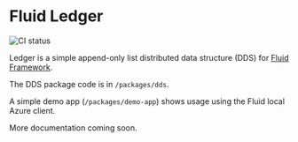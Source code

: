 # Fluid Ledger

![CI status](https://github.com/vladris/fluid-ledger/actions/workflows/ci.yml/badge.svg)

Ledger is a simple append-only list distributed data structure (DDS) for
[Fluid Framework](https://fluidframework.com).

The DDS package code is in `/packages/dds`.

A simple demo app (`/packages/demo-app`) shows usage using the Fluid local
Azure client.

More documentation coming soon.
